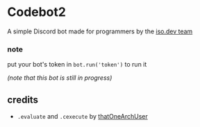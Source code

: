 # Codebot2 
A simple Discord bot made for programmers by the [iso.dev team](https://github.com/PyBotDevs)

### note
put your bot's token in `bot.run('token')` to run it

*(note that this bot is still in progress)*

## credits
- `.evaluate` and `.cexecute` by [thatOneArchUser](https://github.com/thatOneArchUser)
